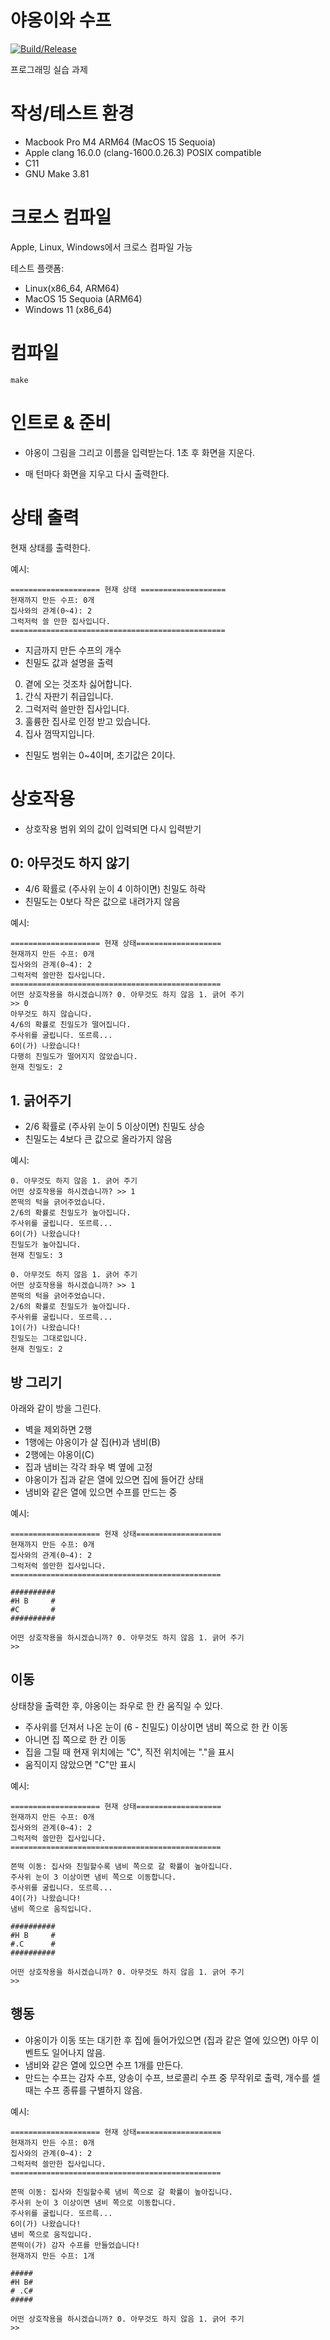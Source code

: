 # 야옹이와 수프

[![Build/Release](https://github.com/vientorepublic/catsoup/actions/workflows/build-release.yml/badge.svg?branch=dev)](https://github.com/vientorepublic/catsoup/actions/workflows/build-release.yml)

프로그래밍 실습 과제

# 작성/테스트 환경

- Macbook Pro M4 ARM64 (MacOS 15 Sequoia)
- Apple clang 16.0.0 (clang-1600.0.26.3) POSIX compatible
- C11
- GNU Make 3.81

# 크로스 컴파일

Apple, Linux, Windows에서 크로스 컴파일 가능

테스트 플랫폼:

- Linux(x86_64, ARM64)
- MacOS 15 Sequoia (ARM64)
- Windows 11 (x86_64)

# 컴파일

```
make
```

# 인트로 & 준비

- 야옹이 그림을 그리고 이름을 입력받는다. 1초 후 화면을 지운다.

- 매 턴마다 화면을 지우고 다시 출력한다.

# 상태 출력

현재 상태를 출력한다.

예시:

```
==================== 현재 상태 ===================
현재까지 만든 수프: 0개
집사와의 관계(0~4): 2
그럭저럭 쓸 만한 집사입니다.
================================================
```

- 지금까지 만든 수프의 개수
- 친밀도 값과 설명을 출력

0. 곁에 오는 것조차 싫어합니다.
1. 간식 자판기 취급입니다.
2. 그럭저럭 쓸만한 집사입니다.
3. 훌륭한 집사로 인정 받고 있습니다.
4. 집사 껌딱지입니다.

- 친밀도 범위는 0~4이며, 초기값은 2이다.

# 상호작용

- 상호작용 범위 외의 값이 입력되면 다시 입력받기

## 0: 아무것도 하지 않기

- 4/6 확률로 (주사위 눈이 4 이하이면) 친밀도 하락
- 친밀도는 0보다 작은 값으로 내려가지 않음

예시:

```
==================== 현재 상태===================
현재까지 만든 수프: 0개
집사와의 관계(0~4): 2
그럭저럭 쓸만한 집사입니다.
===============================================
어떤 상호작용을 하시겠습니까? 0. 아무것도 하지 않음 1. 긁어 주기
>> 0
아무것도 하지 않습니다.
4/6의 확률로 친밀도가 떨어집니다.
주사위를 굴립니다. 또르륵...
6이(가) 나왔습니다!
다행히 친밀도가 떨어지지 않았습니다.
현재 친밀도: 2
```

## 1. 긁어주기

- 2/6 확률로 (주사위 눈이 5 이상이면) 친밀도 상승
- 친밀도는 4보다 큰 값으로 올라가지 않음

예시:

```
0. 아무것도 하지 않음 1. 긁어 주기
어떤 상호작용을 하시겠습니까? >> 1
쫀떡의 턱을 긁어주었습니다.
2/6의 확률로 친밀도가 높아집니다.
주사위를 굴립니다. 또르륵...
6이(가) 나왔습니다!
친밀도가 높아집니다.
현재 친밀도: 3
```

```
0. 아무것도 하지 않음 1. 긁어 주기
어떤 상호작용을 하시겠습니까? >> 1
쫀떡의 턱을 긁어주었습니다.
2/6의 확률로 친밀도가 높아집니다.
주사위를 굴립니다. 또르륵...
1이(가) 나왔습니다!
친밀도는 그대로입니다.
현재 친밀도: 2
```

## 방 그리기

아래와 같이 방을 그린다.

- 벽을 제외하면 2행
- 1행에는 야옹이가 살 집(H)과 냄비(B)
- 2행에는 야옹이(C)
- 집과 냄비는 각각 좌우 벽 옆에 고정
- 야옹이가 집과 같은 열에 있으면 집에 들어간 상태
- 냄비와 같은 열에 있으면 수프를 만드는 중

예시:

```
==================== 현재 상태===================
현재까지 만든 수프: 0개
집사와의 관계(0~4): 2
그럭저럭 쓸만한 집사입니다.
===============================================

##########
#H B     #
#C       #
##########

어떤 상호작용을 하시겠습니까? 0. 아무것도 하지 않음 1. 긁어 주기
>>
```

## 이동

상태창을 출력한 후, 야옹이는 좌우로 한 칸 움직일 수 있다.

- 주사위를 던져서 나온 눈이 (6 - 친밀도) 이상이면 냄비 쪽으로 한 칸 이동
- 아니면 집 쪽으로 한 칸 이동
- 집을 그릴 때 현재 위치에는 "C", 직전 위치에는 "."을 표시
- 움직이지 않았으면 "C"만 표시

예시:

```
==================== 현재 상태===================
현재까지 만든 수프: 0개
집사와의 관계(0~4): 2
그럭저럭 쓸만한 집사입니다.
===============================================

쫀떡 이동: 집사와 친밀할수록 냄비 쪽으로 갈 확률이 높아집니다.
주사위 눈이 3 이상이면 냄비 쪽으로 이동합니다.
주사위를 굴립니다. 또르륵...
4이(가) 나왔습니다!
냄비 쪽으로 움직입니다.

##########
#H B     #
#.C      #
##########

어떤 상호작용을 하시겠습니까? 0. 아무것도 하지 않음 1. 긁어 주기
>>
```

## 행동

- 야옹이가 이동 또는 대기한 후 집에 들어가있으면 (집과 같은 열에 있으면) 아무 이벤트도 일어나지 않음.
- 냄비와 같은 열에 있으면 수프 1개를 만든다.
- 만드는 수프는 감자 수프, 양송이 수프, 브로콜리 수프 중 무작위로 출력, 개수를 셀 때는 수프 종류를 구별하지 않음.

예시:

```
==================== 현재 상태===================
현재까지 만든 수프: 0개
집사와의 관계(0~4): 2
그럭저럭 쓸만한 집사입니다.
===============================================

쫀떡 이동: 집사와 친밀할수록 냄비 쪽으로 갈 확률이 높아집니다.
주사위 눈이 3 이상이면 냄비 쪽으로 이동합니다.
주사위를 굴립니다. 또르륵...
6이(가) 나왔습니다!
냄비 쪽으로 움직입니다.
쫀떡이(가) 감자 수프를 만들었습니다!
현재까지 만든 수프: 1개

#####
#H B#
# .C#
#####

어떤 상호작용을 하시겠습니까? 0. 아무것도 하지 않음 1. 긁어 주기
>>
```
